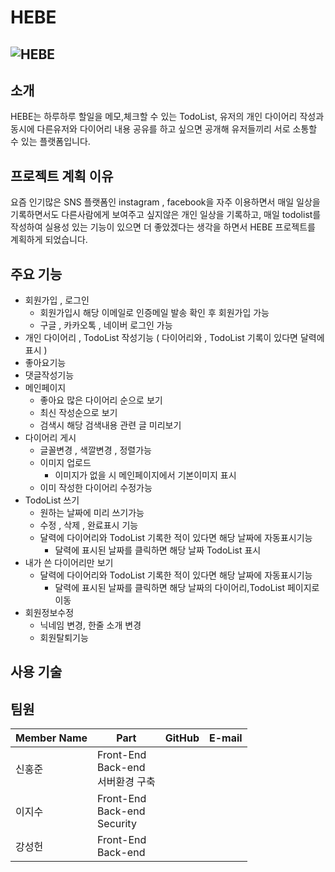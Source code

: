 # HEBE
![HEBE](https://user-images.githubusercontent.com/81272630/136535460-908334f6-740c-4e22-ba8f-2a31cb53a90b.gif)
------------------------------------------------
## 소개
HEBE는 하루하루 할일을 메모,체크할 수 있는 TodoList, 유저의 개인 다이어리 작성과 동시에 다른유저와 다이어리 내용 공유를 하고 싶으면 공개해 유저들끼리 서로 소통할 수 있는 플랫폼입니다.
<!-- HEBE 프로젝트는 React 와 JAVA, Spring 을 기반으로  -->

## 프로젝트 계획 이유
 요즘 인기많은 SNS 플랫폼인 instagram , facebook을 자주 이용하면서 매일 일상을 기록하면서도 다른사람에게 보여주고 싶지않은 개인 일상을 기록하고, 매일 todolist를 작성하여 실용성 있는 기능이 있으면 더 좋았겠다는 생각을 하면서 HEBE 프로젝트를 계획하게 되었습니다.
 
## 주요 기능
 * 회원가입 , 로그인
   * 회원가입시 해당 이메일로 인증메일 발송 확인 후 회원가입 가능
   * 구글 , 카카오톡 , 네이버 로그인 가능
 * 개인 다이어리 , TodoList 작성기능 ( 다이어리와 , TodoList 기록이 있다면 달력에 표시 )
 * 좋아요기능
 * 댓글작성기능
 * 메인페이지
   * 좋아요 많은 다이어리 순으로 보기
   * 최신 작성순으로 보기
   * 검색시 해당 검색내용 관련 글 미리보기
 * 다이어리 게시
   * 글꼴변경 , 색깔변경 , 정렬가능
   * 이미지 업로드
     * 이미지가 없을 시 메인페이지에서 기본이미지 표시
   * 이미 작성한 다이어리 수정가능
 * TodoList 쓰기
   * 원하는 날짜에 미리 쓰기가능
   * 수정 , 삭제 , 완료표시 기능
   * 달력에 다이어리와 TodoList 기록한 적이 있다면 해당 날짜에 자동표시기능
     * 달력에 표시된 날짜를 클릭하면 해당 날짜 TodoList 표시
 * 내가 쓴 다이어리만 보기
   * 달력에 다이어리와 TodoList 기록한 적이 있다면 해당 날짜에 자동표시기능
     * 달력에 표시된 날짜를 클릭하면 해당 날짜의 다이어리,TodoList 페이지로 이동
 * 회원정보수정
   * 닉네임 변경, 한줄 소개 변경
   * 회원탈퇴기능
## 사용 기술


## 팀원
 |Member Name|Part|GitHub|E-mail|
 |---|---|---|---|
 |신홍준|Front-End<br/>Back-end<br/>서버환경 구축|||
 |이지수|Front-End<br/>Back-end<br/>Security|||
 |강성헌|Front-End<br/>Back-end |||
